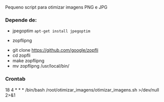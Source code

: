 Pequeno script para otimizar imagens PNG e JPG

### Depende de:

- jpegoptim `apt-get install jpegoptim`

- zopflipng 

* git clone https://github.com/google/zopfli
* cd zopfli
* make zopflipng
* mv zopflipng /usr/local/bin/


### Crontab

18 4 * * * /bin/bash /root/otimizar_imagens/otimizar_imagens.sh >/dev/null 2>&1
